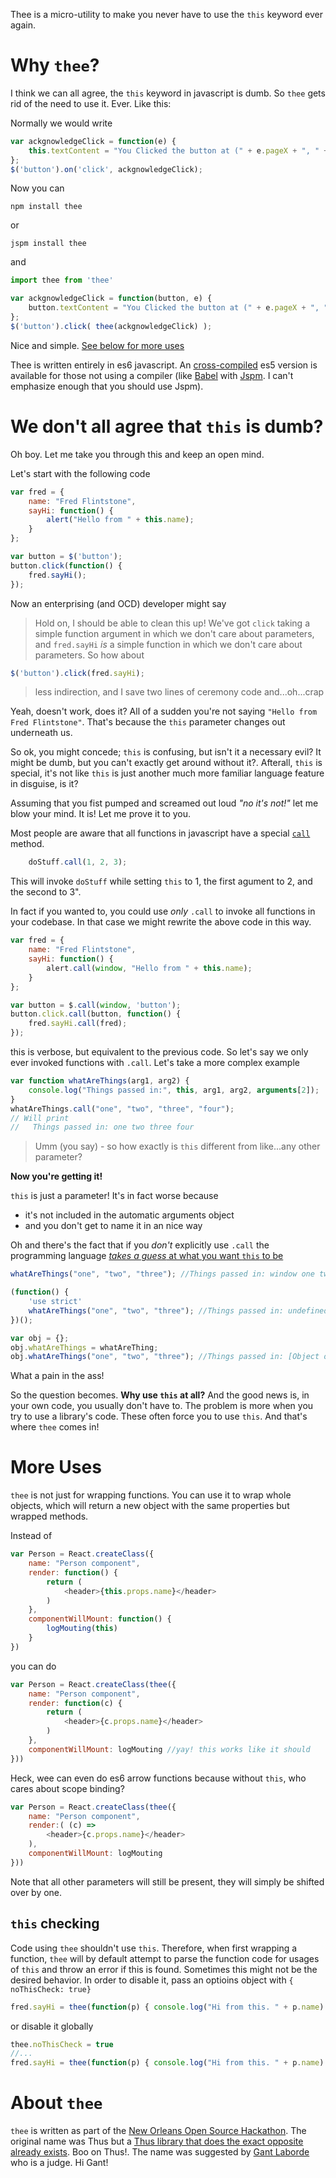 ﻿Thee is a micro-utility to make you never have to use the `this` keyword ever again.

# Why `thee`?

I think we can all agree, the `this` keyword in javascript is dumb. So `thee` gets rid of the need to use it. Ever. Like this:

Normally we would write

```js
var ackgnowledgeClick = function(e) {
	this.textContent = "You Clicked the button at (" + e.pageX + ", " + e.pageY + ")";
};
$('button').on('click', ackgnowledgeClick);
```

Now you can 

	npm install thee

or

	jspm install thee	

and

```js
import thee from 'thee'

var ackgnowledgeClick = function(button, e) {
	button.textContent = "You Clicked the button at (" + e.pageX + ", " + e.pageY + ")";
};
$('button').click( thee(ackgnowledgeClick) );
```

Nice and simple. [See below for more uses](#more-uses)

Thee is written entirely in es6 javascript. An [cross-compiled](thee.es5.js) es5 version is available for those not using a compiler (like [Babel](https://babeljs.io/) with [Jspm](http://jspm.io/). I can't emphasize enough that you should use Jspm).


# We don't all agree that `this` is dumb?

Oh boy. Let me take you through this and keep an open mind.

Let's start with the following code

```js
var fred = {
	name: "Fred Flintstone",
	sayHi: function() {
		alert("Hello from " + this.name);
	}
};

var button = $('button');
button.click(function() {
	fred.sayHi();
});
```

Now an enterprising (and OCD) developer might say

> Hold on, I should be able to clean this up! We've got `click` taking a simple function argument in which we don't care about parameters, and `fred.sayHi` *is* a simple function in which we don't care about parameters. So how about

```js
$('button').click(fred.sayHi);
```

> less indirection, and I save two lines of ceremony code and...oh...crap

Yeah, doesn't work, does it? All of a sudden you're not saying `"Hello from Fred Flintstone"`. That's because the `this` parameter changes out underneath us.

So ok, you might concede; `this` is confusing, but isn't it a necessary evil? It might be dumb, but you can't exactly get around without it?. Afterall, `this` is special, it's not like `this` is just another much more familiar language feature in disguise, is it?

Assuming that you fist pumped and screamed out loud *"no it's not!"* let me blow your mind. It is! Let me prove it to you.

Most people are aware that all functions in javascript have a special [`call`](https://developer.mozilla.org/en-US/docs/Web/JavaScript/Reference/Global_Objects/Function/call) method. 

```js
    doStuff.call(1, 2, 3);
```

This will invoke `doStuff` while setting `this` to 1, the first agument to 2, and the second to 3".

In fact if you wanted to, you could use *only* `.call` to invoke all functions in your codebase. In that case we might rewrite the above code in this way.

```js
var fred = {
	name: "Fred Flintstone",
	sayHi: function() {
		alert.call(window, "Hello from " + this.name);
	}
};

var button = $.call(window, 'button');
button.click.call(button, function() {
	fred.sayHi.call(fred);
});
```

this is verbose, but equivalent to the previous code. So let's say we only ever invoked functions with `.call`. Let's take a more complex example

```js
var function whatAreThings(arg1, arg2) {
	console.log("Things passed in:", this, arg1, arg2, arguments[2]);
}
whatAreThings.call("one", "two", "three", "four");
// Will print
//   Things passed in: one two three four
```

> Umm (you say) - so how exactly is `this` different from like...any other parameter?

**Now you're getting it!**

`this` is just a parameter! It's in fact worse because

* it's not included in the automatic arguments object
* and you don't get to name it in an nice way

Oh and there's the fact that if you *don't* explicitly use `.call` the programming language [*takes a guess* at what you want `this` to be](https://developer.mozilla.org/en-US/docs/Web/JavaScript/Reference/Operators/this)

```js 
whatAreThings("one", "two", "three"); //Things passed in: window one two three

(function() {
	'use strict'
	whatAreThings("one", "two", "three"); //Things passed in: undefined one two three
})();

var obj = {};
obj.whatAreThings = whatAreThing;
obj.whatAreThings("one", "two", "three"); //Things passed in: [Object object] one two three
```

What a pain in the ass!

So the question becomes. **Why use `this` at all?** And the good news is, in your own code, you usually don't have to. The problem is more when you try to use a library's code. These often force you to use `this`. And that's where `thee` comes in!


# More Uses

`thee` is not just for wrapping functions. You can use it to wrap whole objects, which will return a new object with the same properties but wrapped methods.

Instead of

```js
var Person = React.createClass({
	name: "Person component",
	render: function() {
		return (
			<header>{this.props.name}</header>
		)
	},
	componentWillMount: function() {
		logMouting(this)
	}
})
```

you can do

```js
var Person = React.createClass(thee({
	name: "Person component",
	render: function(c) {
		return (
			<header>{c.props.name}</header>
		)
	},
	componentWillMount: logMouting //yay! this works like it should
}))
```

Heck, wee can even do es6 arrow functions because without `this`, who cares about scope binding?

```js
var Person = React.createClass(thee({
	name: "Person component",
	render:( (c) =>
		<header>{c.props.name}</header>
	),
	componentWillMount: logMouting
}))
```

Note that all other parameters will still be present, they will simply be shifted over by one.

## `this` checking

Code using `thee` shouldn't use `this`. Therefore, when first wrapping a function, `thee` will by default attempt to parse the function code for usages of `this` and throw an error if this is found. 
Sometimes this might not be the desired behavior. In order to disable it, pass an optioins object with `{ noThisCheck: true}`

```js
fred.sayHi = thee(function(p) { console.log("Hi from this. " + p.name) }, { noThisCheck: true }) );
```

or disable it globally

```js
thee.noThisCheck = true 
//...
fred.sayHi = thee(function(p) { console.log("Hi from this. " + p.name) } );
```

# About `thee`

`thee` is written as part of the [New Orleans Open Source Hackathon](http://opensourcenola.org/). The original name was Thus but a [Thus library that does the exact opposite already exists](https://www.npmjs.com/package/thus). Boo on Thus!. The name was suggested by [Gant Laborde](http://www.iconoclastlabs.com/) who is a judge. Hi Gant!
